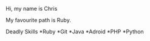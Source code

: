 Hi, my name is Chris

My favourite path is Ruby.

Deadly Skills
*Ruby
*Git
*Java
*Adroid
*PHP
*Python
